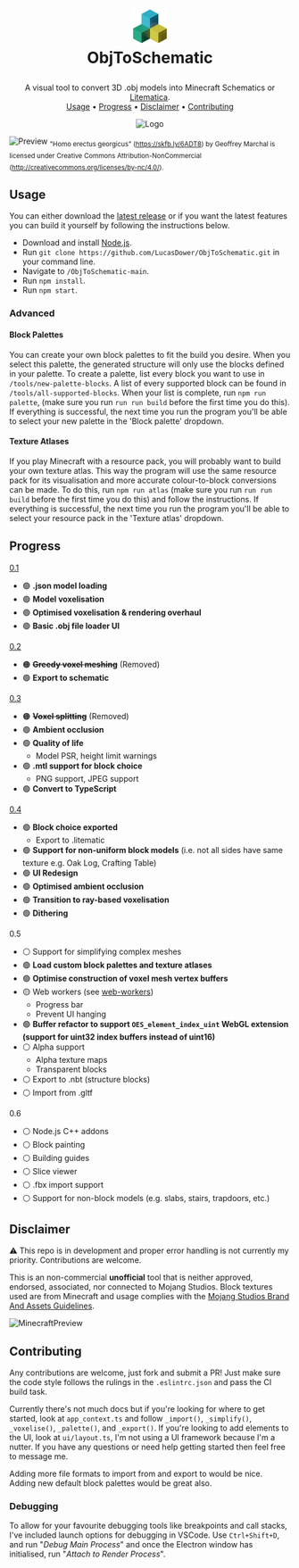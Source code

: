 <h1>
  <p align="center">
    <img src="resources/static/icon.png" alt="Logo" width="64" height="64">
    <br>
    ObjToSchematic
  </p>
</h1>
<p align="center">
  A visual tool to convert 3D .obj models into Minecraft Schematics or <a href="https://www.curseforge.com/minecraft/mc-mods/litematica/files">Litematica</a>.
  <br>
  <a href="#usage">Usage</a> •
  <a href="#progress">Progress</a> •
  <a href="#disclaimer">Disclaimer</a> •
  <a href="#contributing">Contributing</a>
</p>
<p align="center">
  <img src="https://github.com/LucasDower/ObjToSchematic/actions/workflows/node.js.yml/badge.svg" alt="Logo">
</p>

![Preview](https://i.imgur.com/w1GWPvT.png)
<sub>"Homo erectus georgicus" (https://skfb.ly/6ADT8) by Geoffrey Marchal is licensed under Creative Commons Attribution-NonCommercial (http://creativecommons.org/licenses/by-nc/4.0/).</sub>

## Usage
You can either download the [latest release](https://github.com/LucasDower/ObjToSchematic/releases) or if you want the latest features you can build it yourself by following the instructions below.

* Download and install [Node.js](https://nodejs.org/en/).
* Run `git clone https://github.com/LucasDower/ObjToSchematic.git` in your command line.
* Navigate to `/ObjToSchematic-main`.
* Run `npm install`.
* Run `npm start`.

### Advanced

#### Block Palettes
You can create your own block palettes to fit the build you desire. When you select this palette, the generated structure will only use the blocks defined in your palette. To create a palette, list every block you want to use in `/tools/new-palette-blocks`. A list of every supported block can be found in `/tools/all-supported-blocks`. When your list is complete, run `npm run palette`, (make sure you run `run run build` before  the first time you do this). If everything is successful, the next time you run the program you'll be able to select your new palette in the 'Block palette' dropdown.

#### Texture Atlases
If you play Minecraft with a resource pack, you will probably want to build your own texture atlas. This way the program will use the same resource pack for its visualisation and more accurate colour-to-block conversions can be made. To do this, run `npm run atlas` (make sure you run `run run build` before the first time you do this) and follow the instructions. If everything is successful, the next time you run the program you'll be able to select your resource pack in the 'Texture atlas' dropdown.

## Progress
[0.1](https://github.com/LucasDower/ObjToSchematic/releases/tag/v0.1-alpha)
* 🟢 **.json model loading**
* 🟢 **Model voxelisation**
* 🟢 **Optimised voxelisation & rendering overhaul**
* 🟢 **Basic .obj file loader UI**

[0.2](https://github.com/LucasDower/ObjToSchematic/releases/tag/v0.2-alpha)
* 🟠 <s>**Greedy voxel meshing**</s> (Removed)
* 🟢 **Export to schematic**

[0.3](https://github.com/LucasDower/ObjToSchematic/releases/tag/v0.3-alpha)
* 🟠 <s>**Voxel splitting**</s> (Removed)
* 🟢 **Ambient occlusion**
* 🟢 **Quality of life**
  * Model PSR, height limit warnings
* 🟢 **.mtl support for block choice**
  * PNG support, JPEG support
* 🟢 **Convert to TypeScript**

[0.4](https://github.com/LucasDower/ObjToSchematic/releases/tag/v0.4-alpha)
* 🟢 **Block choice exported**
  * Export to .litematic
* 🟢 **Support for non-uniform block models** (i.e. not all sides have same texture e.g. Oak Log, Crafting Table)
* 🟢 **UI Redesign**
* 🟢 **Optimised ambient occlusion**
* 🟢 **Transition to ray-based voxelisation**
* 🟢 **Dithering**

0.5
* ⚪ Support for simplifying complex meshes
* 🟢 **Load custom block palettes and texture atlases**
* 🟢 **Optimise construction of voxel mesh vertex buffers**
* 🟡 Web workers (see [web-workers](https://github.com/LucasDower/ObjToSchematic/tree/web-workers))
  * Progress bar
  * Prevent UI hanging
* 🟢 **Buffer refactor to support `OES_element_index_uint` WebGL extension (support for uint32 index buffers instead of uint16)**
* ⚪ Alpha support
  * Alpha texture maps
  * Transparent blocks
* ⚪ Export to .nbt (structure blocks)
* ⚪ Import from .gltf

0.6
* ⚪ Node.js C++ addons
* ⚪ Block painting
* ⚪ Building guides
* ⚪ Slice viewer
* ⚪ .fbx import support
* ⚪ Support for non-block models (e.g. slabs, stairs, trapdoors, etc.)

## Disclaimer
:warning: This repo is in development and proper error handling is not currently my priority. Contributions are welcome.

This is an non-commercial **unofficial** tool that is neither approved, endorsed, associated, nor connected to Mojang Studios. Block textures used are from Minecraft and usage complies with the [Mojang Studios Brand And Assets Guidelines](https://account.mojang.com/terms#brand).

![MinecraftPreview](https://i.imgur.com/LhTZ4G9.png)

## Contributing
Any contributions are welcome, just fork and submit a PR! Just make sure the code style follows the rulings in the `.eslintrc.json` and pass the CI build task.

Currently there's not much docs but if you're looking for where to get started, look at `app_context.ts` and follow `_import()`, `_simplify()`, `_voxelise()`, `_palette()`, and `_export()`. If you're looking to add elements to the UI, look at `ui/layout.ts`, I'm not using a UI framework because I'm a nutter. If you have any questions or need help getting started then feel free to message me.

Adding more file formats to import from and export to would be nice. Adding new default block palettes would be great also. 

### Debugging
To allow for your favourite debugging tools like breakpoints and call stacks, I've included launch options for debugging in VSCode. Use `Ctrl+Shift+D`, and run "*Debug Main Process*" and once the Electron window has initialised, run "*Attach to Render Process*".
